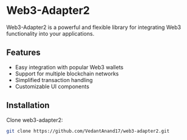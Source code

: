 # Web3-Adapter2

Web3-Adapter2 is a powerful and flexible library for integrating Web3 functionality into your applications.

## Features

- Easy integration with popular Web3 wallets
- Support for multiple blockchain networks
- Simplified transaction handling
- Customizable UI components

## Installation

Clone web3-adapter2:

```bash
git clone https://github.com/VedantAnand17/web3-adapter2.git
